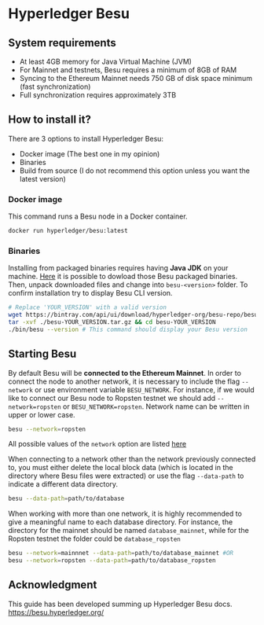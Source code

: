 # Hyperledger Besu

## System requirements
* At least 4GB memory for Java Virtual Machine (JVM)
* For Mainnet and testnets, Besu requires a minimum of 8GB of RAM
* Syncing to the Ethereum Mainnet needs 750 GB of disk space minimum (fast synchronization)
* Full synchronization requires approximately 3TB

## How to install it?
There are 3 options to install Hyperledger Besu:
* Docker image (The best one in my opinion)
* Binaries
* Build from source (I do not recommend this option unless you want the latest version)

### Docker image
This command runs a Besu node in a Docker container.
```bash
docker run hyperledger/besu:latest
```

### Binaries
Installing from packaged binaries requires having **Java JDK** on your machine. [Here](https://hyperledger-org.bintray.com/besu-repo/) it is possible to dowload those Besu packaged binaries. Then, unpack downloaded files and change into `besu-<version>` folder. To confirm installation try to display Besu CLI version.
```bash
# Replace 'YOUR_VERSION' with a valid version
wget https://bintray.com/api/ui/download/hyperledger-org/besu-repo/besu-YOUR_VERSION.tar.gz
tar -xvf ./besu-YOUR_VERSION.tar.gz && cd besu-YOUR_VERSION
./bin/besu --version # This command should display your Besu version
```

## Starting Besu
By default Besu will be **connected to the Ethereum Mainnet**. In order to connect the node to another network, it is necessary to include the flag `--network` or use environment variable `BESU_NETWORK`. For instance, if we would like to connect our Besu node to Ropsten testnet we should add `--network=ropsten` or `BESU_NETWORK=ropsten`. Network name can be written in upper or lower case.
```bash
besu --network=ropsten
```
All possible values of the `network` option are listed [here](https://besu.hyperledger.org/en/stable/Reference/CLI/CLI-Syntax/#network)

When connecting to a network other than the network previously connected to, you must either delete the local block data (which is located in the directory where Besu files were extracted) or use the flag `--data-path` to indicate a different data directory.
```bash
besu --data-path=path/to/database
```

When working with more than one network, it is highly recommended to give a meaningful name to each database directory. For instance, the directory for the mainnet should be named `database_mainnet`, while for the Ropsten testnet the folder could be `database_ropsten`
```bash
besu --network=mainnnet --data-path=path/to/database_mainnet #OR
besu --network=ropsten --data-path=path/to/database_ropsten
```

## Acknowledgment
This guide has been developed summing up Hyperledger Besu docs.
https://besu.hyperledger.org/